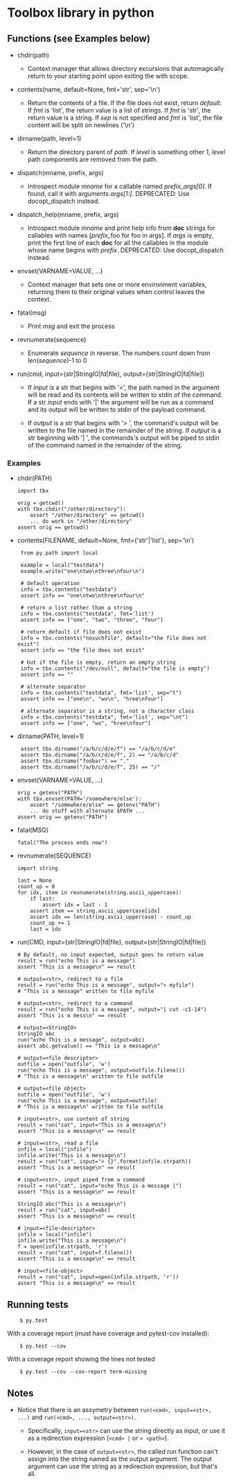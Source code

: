 # Toolbox library in python

## Functions (see Examples below)

 * chdir(path)
    * Context manager that allows directory excursions that
      automagically return to your starting point upon exiting the
      with scope.

 * contents(name, default=None, fmt='str', sep='\n')
    * Return the contents of a file. If the file does not exist,
      return *default*. If *fmt* is 'list', the return value is a list
      of strings. If *fmt* is 'str', the return value is a string. If
      *sep* is not specified and *fmt* is 'list', the file content
      will be split on newlines ('\n')

 * dirname(path, level=1)
    * Return the directory parent of *path*. If *level* is something
      other 1, *level* path components are removed from the path.

 * dispatch(mname, prefix, args)
    * Introspect module *mname* for a callable named *prefix*_*args[0]*. If
      found, call it with arguments *args[1:]*. DEPRECATED: Use
      docopt_dispatch instead.

 * dispatch_help(mname, prefix, args)
    * Introspect module *mname* and print help info from __doc__
      strings for callables with names [*prefix*_foo for foo in args].
      If *args* is empty, print the first line of each __doc__ for all
      the callables in the module whose name begins with *prefix*.
      DEPRECATED: Use docopt_dispatch instead.

 * envset(VARNAME=VALUE, ...)
    * Context manager that sets one or more environment variables,
      returning them to their original values when control leaves the
      context.

 * fatal(msg)
    * Print *msg* and exit the process

 * revnumerate(sequence)
    * Enumerate *sequence* in reverse. The numbers count down from
      len(*sequence*)-1 to 0

 * run(cmd, input={str|StringIO|fd|file},
            output={str|StringIO|fd|file})

    * If *input* is a str that begins with '<', the path named in the
      argument will be read and its contents will be written to stdin of
      the command. If a str *input* ends with '|' the argument will be run
      as a command and its output will be written to stdin of the payload
      command.

    * If *output* is a str that begins with '> ', the command's output will
      be written to the file named in the remainder of the string. If
      *output* is a str beginning with '| ', the commands's output will be
      piped to stdin of the command named in the remainder of the string.


### Examples

  * chdir(PATH)

        import tbx

        orig = getcwd()
        with tbx.chdir("/other/directory"):
            assert "/other/directory" == getcwd()
            ... do work in "/other/directory"
        assert orig == getcwd()


 * contents(FILENAME, default=None, fmt={'str'|'list'}, sep='\n')

        from py.path import local

        example = local("testdata")
        example.write("one\ntwo\nthree\nfour\n")

        # default operation
        info = tbx.contents("testdata")
        assert info == "one\ntwo\nthree\nfour\n"

        # return a list rather than a string
        info = tbx.contents("testdata", fmt='list')
        assert info == ["one", "two", "three", "four"]

        # return default if file does not exist
        info = tbx.contents("nosuchfile", default="the file does not exist")
        assert info == "the file does not exist"

        # but if the file is empty, return an empty string
        info = tbx.contents("/dev/null", default="the file is empty")
        assert info == ""

        # alternate separator
        info = tbx.contents("testdata", fmt='list', sep="t")
        assert info == ["one\n", "wo\n", "hree\nfour"]

        # alternate separator is a string, not a character class
        info = tbx.contents("testdata", fmt='list', sep="\nt")
        assert info == ["one", "wo", "hree\nfour"]


 * dirname(PATH, level=1)

        assert tbx.dirname("/a/b/c/d/e/f") == "/a/b/c/d/e"
        assert tbx.dirname("/a/b/c/d/e/f", 2) == "/a/b/c/d"
        assert tbx.dirname("foobar") == "."
        assert tbx.dirname("/a/b/c/d/e/f", 25) == "/"


  * envset(VARNAME=VALUE, ...)

        orig = getenv("PATH")
        with tbx.envset(PATH='/somewhere/else'):
            assert "/somewhere/else" == getenv("PATH")
            ... do stuff with alternate $PATH ...
        assert orig == getenv("PATH")


  * fatal(MSG)

        fatal("The process ends now")


  * revnumerate(SEQUENCE)

        import string

        last = None
        count_up = 0
        for idx, item in revnumerate(string.ascii_uppercase):
            if last:
                assert idx = last - 1
            assert item == string.ascii_uppercase[idx]
            assert idx == len(string.ascii_uppercase) - count_up
            count_up += 1
            last = idx

  * run(CMD, input={str|StringIO|fd|file}, output={str|StringIO|fd|file})

        # By default, no input expected, output goes to return value
        result = run("echo This is a message")
        assert "This is a message\n" == result

        # output=<str>, redirect to a file
        result = run("echo This is a message", output="> myfile")
        # "This is a message" written to file myfile

        # output=<str>, redirect to a command
        result = run("echo This is a message", output="| cut -c1-14")
        assert "This is a mess\n" == result

        # output=<StringIO>
        StringIO abc
        run("echo This is a message", output=abc)
        assert abc.getvalue() == "This is a message\n"

        # output=<file descriptor>
        outfile = open("outfile", 'w')
        run("echo This is a message", output=outfile.fileno())
        # "This is a message\n" written to file outfile

        # output=<file object>
        outfile = open("outfile", 'w')
        run("echo This is a message", output=outfile)
        # "This is a message\n" written to file outfile

        # input=<str>, use content of string
        result = run("cat", input="This is a message\n")
        assert "This is a message\n" == result

        # input=<str>, read a file
        infile = local("infile")
        infile.write("This is a message\n")
        result = run("cat", input="< {}".format(infile.strpath))
        assert "This is a message\n" == result

        # input=<str>, input piped from a command
        result = run("cat", input="echo This is a message |")
        assert "This is a message\n" == result

        StringIO abc("This is a message\n")
        result = run("cat", input=abc)
        assert "This is a message\n" == result

        # input=<file-descriptor>
        infile = local("infile")
        infile.write("This is a message\n")
        f = open(infile.strpath, 'r')
        result = run("cat", input=f.fileno())
        assert "This is a message\n" == result

        # input=<file-object>
        result = run("cat", input=open(infile.strpath, 'r'))
        assert "This is a message\n" == result


## Running tests

        $ py.test

With a coverage report (must have coverage and pytest-cov installed):

        $ py.test --cov

With a coverage report showing the lines not tested

        $ py.test --cov --cov-report term-missing

## Notes

 * Notice that there is an assymetry between `run(<cmd>, input=<str>, ...)`
   and `run(<cmd>, ..., output=<str>)`.

    * Specifically, `input=<str>` can use the string directly as input, or
      use it as a redirection expression (`<cmd> |` or `> <path>`).

    * However, in the case of `output=<str>`, the called run function can't
      assign into the string named as the output argument. The output
      argument can use the string as a redirection expression, but that's all.
